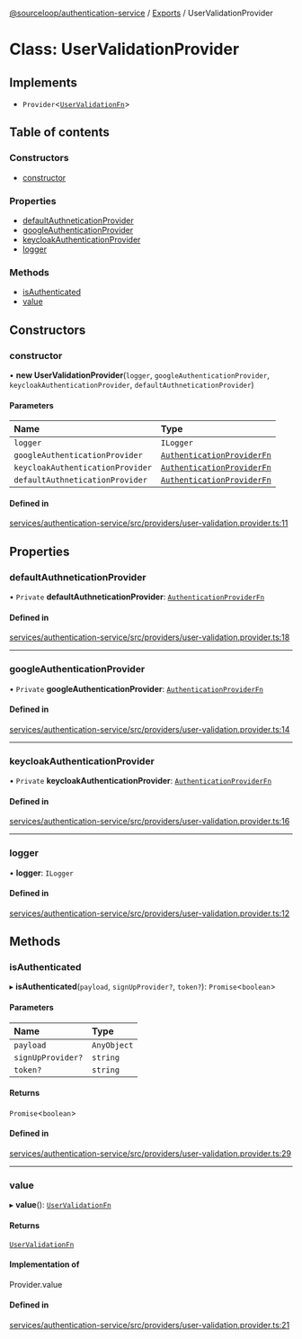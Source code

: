 [@sourceloop/authentication-service](../README.md) / [Exports](../modules.md) / UserValidationProvider

# Class: UserValidationProvider

## Implements

- `Provider`<[`UserValidationFn`](../modules.md#uservalidationfn)\>

## Table of contents

### Constructors

- [constructor](UserValidationProvider.md#constructor)

### Properties

- [defaultAuthneticationProvider](UserValidationProvider.md#defaultauthneticationprovider)
- [googleAuthenticationProvider](UserValidationProvider.md#googleauthenticationprovider)
- [keycloakAuthenticationProvider](UserValidationProvider.md#keycloakauthenticationprovider)
- [logger](UserValidationProvider.md#logger)

### Methods

- [isAuthenticated](UserValidationProvider.md#isauthenticated)
- [value](UserValidationProvider.md#value)

## Constructors

### constructor

• **new UserValidationProvider**(`logger`, `googleAuthenticationProvider`, `keycloakAuthenticationProvider`, `defaultAuthneticationProvider`)

#### Parameters

| Name | Type |
| :------ | :------ |
| `logger` | `ILogger` |
| `googleAuthenticationProvider` | [`AuthenticationProviderFn`](../modules.md#authenticationproviderfn) |
| `keycloakAuthenticationProvider` | [`AuthenticationProviderFn`](../modules.md#authenticationproviderfn) |
| `defaultAuthneticationProvider` | [`AuthenticationProviderFn`](../modules.md#authenticationproviderfn) |

#### Defined in

[services/authentication-service/src/providers/user-validation.provider.ts:11](https://github.com/sourcefuse/loopback4-microservice-catalog/blob/93a7f917/services/authentication-service/src/providers/user-validation.provider.ts#L11)

## Properties

### defaultAuthneticationProvider

• `Private` **defaultAuthneticationProvider**: [`AuthenticationProviderFn`](../modules.md#authenticationproviderfn)

#### Defined in

[services/authentication-service/src/providers/user-validation.provider.ts:18](https://github.com/sourcefuse/loopback4-microservice-catalog/blob/93a7f917/services/authentication-service/src/providers/user-validation.provider.ts#L18)

___

### googleAuthenticationProvider

• `Private` **googleAuthenticationProvider**: [`AuthenticationProviderFn`](../modules.md#authenticationproviderfn)

#### Defined in

[services/authentication-service/src/providers/user-validation.provider.ts:14](https://github.com/sourcefuse/loopback4-microservice-catalog/blob/93a7f917/services/authentication-service/src/providers/user-validation.provider.ts#L14)

___

### keycloakAuthenticationProvider

• `Private` **keycloakAuthenticationProvider**: [`AuthenticationProviderFn`](../modules.md#authenticationproviderfn)

#### Defined in

[services/authentication-service/src/providers/user-validation.provider.ts:16](https://github.com/sourcefuse/loopback4-microservice-catalog/blob/93a7f917/services/authentication-service/src/providers/user-validation.provider.ts#L16)

___

### logger

• **logger**: `ILogger`

#### Defined in

[services/authentication-service/src/providers/user-validation.provider.ts:12](https://github.com/sourcefuse/loopback4-microservice-catalog/blob/93a7f917/services/authentication-service/src/providers/user-validation.provider.ts#L12)

## Methods

### isAuthenticated

▸ **isAuthenticated**(`payload`, `signUpProvider?`, `token?`): `Promise`<`boolean`\>

#### Parameters

| Name | Type |
| :------ | :------ |
| `payload` | `AnyObject` |
| `signUpProvider?` | `string` |
| `token?` | `string` |

#### Returns

`Promise`<`boolean`\>

#### Defined in

[services/authentication-service/src/providers/user-validation.provider.ts:29](https://github.com/sourcefuse/loopback4-microservice-catalog/blob/93a7f917/services/authentication-service/src/providers/user-validation.provider.ts#L29)

___

### value

▸ **value**(): [`UserValidationFn`](../modules.md#uservalidationfn)

#### Returns

[`UserValidationFn`](../modules.md#uservalidationfn)

#### Implementation of

Provider.value

#### Defined in

[services/authentication-service/src/providers/user-validation.provider.ts:21](https://github.com/sourcefuse/loopback4-microservice-catalog/blob/93a7f917/services/authentication-service/src/providers/user-validation.provider.ts#L21)
